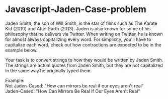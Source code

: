 # Javascript-Jaden-Case-problem
Jaden Smith, the son of Will Smith, is the star of films such as The Karate Kid (2010) and After Earth (2013). Jaden is also known for some of his philosophy that he delivers via Twitter. When writing on Twitter, he is known for almost always capitalizing every word. For simplicity, you'll have to capitalize each word, check out how contractions are expected to be in the example below.

Your task is to convert strings to how they would be written by Jaden Smith. The strings are actual quotes from Jaden Smith, but they are not capitalized in the same way he originally typed them.

Example:<br>
Not Jaden-Cased: "How can mirrors be real if our eyes aren't real"<br>
Jaden-Cased:     "How Can Mirrors Be Real If Our Eyes Aren't Real"



